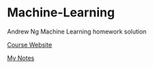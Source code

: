 # Machine-Learning
Andrew Ng Machine Learning homework solution

[Course Website](https://www.coursera.org/learn/machine-learning/home/welcome)

[My Notes](https://silencial.github.io/machine-learning/)
